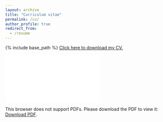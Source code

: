 ```yaml
---
layout: archive
title: "Curriculum vitae"
permalink: /cv/
author_profile: true
redirect_from:
  - /resume
---
```


{% include base_path %}
<a href="/files/ckbuhler_cv.pdf" target="_blank">Click here to download my CV.</a> 

<object data= "/files/ckbuhler_cv.pdf" type="application/pdf" width="720px" height="1280px">
    <embed  src="/files/ckbuhler_cv.pdf">
        <p>This browser does not support PDFs. Please download the PDF to view it: <a href="/files/ckbuhler_cv.pdf">Download PDF</a>.</p>
    </embed>
</object>